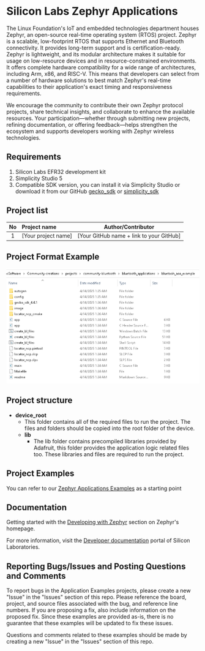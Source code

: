 # Silicon Labs Zephyr Applications #

The Linux Foundation's IoT and embedded technologies department houses Zephyr, an open-source real-time operating system (RTOS) project. Zephyr is a scalable, low-footprint RTOS that supports Ethernet and Bluetooth connectivity. It provides long-term support and is certification-ready. Zephyr is lightweight, and its modular architecture makes it suitable for usage on low-resource devices and in resource-constrained environments. It offers complete hardware compatibility for a wide range of architectures, including Arm, x86, and RISC-V. This means that developers can select from a number of hardware solutions to best match Zephyr's real-time capabilities to their application's exact timing and responsiveness requirements.

We encourage the community to contribute their own Zephyr protocol projects, share technical insights, and collaborate to enhance the available resources. Your participation—whether through submitting new projects, refining documentation, or offering feedback—helps strengthen the ecosystem and supports developers working with Zephyr wireless technologies.

## Requirements ##

1. Silicon Labs EFR32 development kit
2. Simplicity Studio 5
3. Compatible SDK version, you can install it via Simplicity Studio or download it from our GitHub [gecko_sdk](https://github.com/SiliconLabs/gecko_sdk) or [simplicity_sdk](https://github.com/SiliconLabs/simplicity_sdk)

## Project list ##

| No | Project name | Author/Contributor |
|:--:|:-------------|:---------------:|
| 1  |[Your project name] | [Your GitHub name + link to your GitHub] |

## Project Format Example ##

![Project Format](../../../resources/project_format.png)

## Project structure ##

* **device_root**
  * This folder contains all of the required files to run the project. The files and folders should be copied into the root folder of the device.
  * **lib**
    * The lib folder contains precompiled libraries provided by Adafruit, this folder provides the application logic related files too. These libraries and files are required to run the project.

## Project Examples ##

You can refer to our [Zephyr Applications Examples](https://github.com/SiliconLabs/zephyr_applications) as a starting point

## Documentation ##

Getting started with the [Developing with Zephyr](https://docs.zephyrproject.org/latest/develop/index.html) section on Zephyr's homepage.

For more information, visit the [Developer documentation](https://docs.silabs.com/application-examples/latest/) portal of Silicon Laboratories.

## Reporting Bugs/Issues and Posting Questions and Comments ##

To report bugs in the Application Examples projects, please create a new "Issue" in the "Issues" section of this repo. Please reference the board, project, and source files associated with the bug, and reference line numbers. If you are proposing a fix, also include information on the proposed fix. Since these examples are provided as-is, there is no guarantee that these examples will be updated to fix these issues.

Questions and comments related to these examples should be made by creating a new "Issue" in the "Issues" section of this repo.
